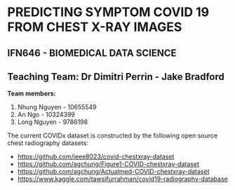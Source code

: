 PREDICTING SYMPTOM COVID 19 FROM CHEST X-RAY IMAGES
======
IFN646 - BIOMEDICAL DATA SCIENCE
------
Teaching Team: Dr Dimitri Perrin - Jake Bradford
------
**Team members:**
1. Nhung Nguyen - 10655549
2. An Ngo - 10324399
3. Long Nguyen - 9786198


The current COVIDx dataset is constructed by the following open source chest radiography datasets:
* https://github.com/ieee8023/covid-chestxray-dataset
* https://github.com/agchung/Figure1-COVID-chestxray-dataset
* https://github.com/agchung/Actualmed-COVID-chestxray-dataset
* https://www.kaggle.com/tawsifurrahman/covid19-radiography-database